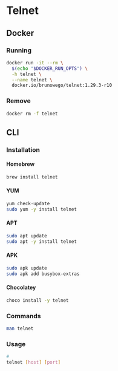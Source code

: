 # Telnet

## Docker

### Running

```sh
docker run -it --rm \
  $(echo "$DOCKER_RUN_OPTS") \
  -h telnet \
  --name telnet \
  docker.io/brunowego/telnet:1.29.3-r10
```

### Remove

```sh
docker rm -f telnet
```

## CLI

### Installation

#### Homebrew

```sh
brew install telnet
```

#### YUM

```sh
yum check-update
sudo yum -y install telnet
```

#### APT

```sh
sudo apt update
sudo apt -y install telnet
```

#### APK

```sh
sudo apk update
sudo apk add busybox-extras
```

#### Chocolatey

```sh
choco install -y telnet
```

### Commands

```sh
man telnet
```

### Usage

```sh
#
telnet [host] [port]
```
